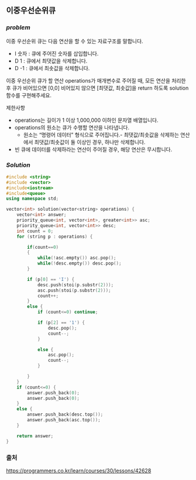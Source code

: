 ## 이중우선순위큐


### ***problem***
이중 우선순위 큐는 다음 연산을 할 수 있는 자료구조를 말합니다.


- I 숫자 : 큐에 주어진 숫자를 삽입합니다.
- D 1 : 큐에서 최댓값을 삭제합니다.
- D -1 : 큐에서 최솟값을 삭제합니다.

이중 우선순위 큐가 할 연산 operations가 매개변수로 주어질 때, 모든 연산을 처리한 후 큐가 비어있으면 [0,0] 비어있지 않으면 [최댓값, 최솟값]을 return 하도록 solution 함수를 구현해주세요.

제한사항
- operations는 길이가 1 이상 1,000,000 이하인 문자열 배열입니다.
- operations의 원소는 큐가 수행할 연산을 나타냅니다.
    - 원소는 “명령어 데이터” 형식으로 주어집니다.- 최댓값/최솟값을 삭제하는 연산에서 최댓값/최솟값이 둘 이상인 경우, 하나만 삭제합니다.
- 빈 큐에 데이터를 삭제하라는 연산이 주어질 경우, 해당 연산은 무시합니다.

### ***Solution***

```c++
#include <string>
#include <vector>
#include<iostream>
#include<queue>
using namespace std;

vector<int> solution(vector<string> operations) {
    vector<int> answer;
    priority_queue<int, vector<int>, greater<int>> asc;
    priority_queue<int, vector<int>> desc;
    int count = 0;
    for (string p : operations) {

        if(count==0)
        {
            while(!asc.empty()) asc.pop();
            while(!desc.empty()) desc.pop();
        }

        if (p[0] == 'I') {
            desc.push(stoi(p.substr(2))); 
            asc.push(stoi(p.substr(2)));
            count++;
        }
        else {
            if (count<=0) continue;

            if (p[2] == '1') {
                desc.pop();
                count--;
            }

            else {
                asc.pop();
                count--;
            }

        }
    }
    if (count<=0) {
        answer.push_back(0);
        answer.push_back(0);
    }
    else {
        answer.push_back(desc.top());
        answer.push_back(asc.top());
    }

    return answer;
}
```


### 출처
https://programmers.co.kr/learn/courses/30/lessons/42628